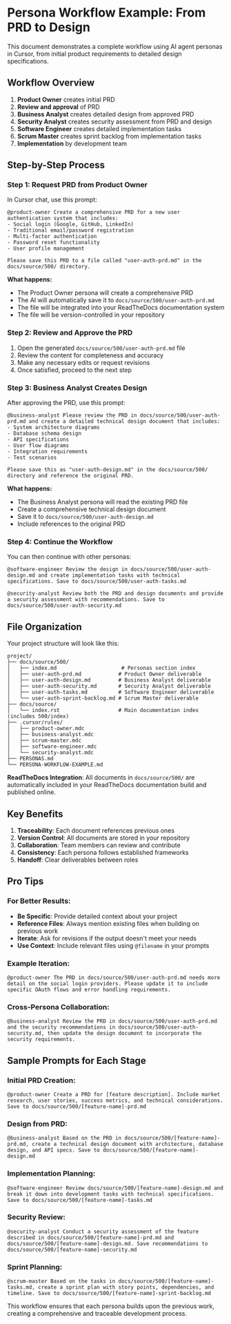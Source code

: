 # Persona Workflow Example: From PRD to Design

This document demonstrates a complete workflow using AI agent personas in Cursor, from initial product requirements to detailed design specifications.

## Workflow Overview

1. **Product Owner** creates initial PRD
2. **Review and approval** of PRD
3. **Business Analyst** creates detailed design from approved PRD
4. **Security Analyst** creates security assessment from PRD and design
5. **Software Engineer** creates detailed implementation tasks
6. **Scrum Master** creates sprint backlog from implementation tasks
7. **Implementation** by development team

## Step-by-Step Process

### Step 1: Request PRD from Product Owner

In Cursor chat, use this prompt:

```
@product-owner Create a comprehensive PRD for a new user authentication system that includes:
- Social login (Google, GitHub, LinkedIn)
- Traditional email/password registration
- Multi-factor authentication
- Password reset functionality
- User profile management

Please save this PRD to a file called "user-auth-prd.md" in the docs/source/500/ directory.
```

**What happens:**
- The Product Owner persona will create a comprehensive PRD
- The AI will automatically save it to `docs/source/500/user-auth-prd.md`
- The file will be integrated into your ReadTheDocs documentation system
- The file will be version-controlled in your repository

### Step 2: Review and Approve the PRD

1. Open the generated `docs/source/500/user-auth-prd.md` file
2. Review the content for completeness and accuracy
3. Make any necessary edits or request revisions
4. Once satisfied, proceed to the next step

### Step 3: Business Analyst Creates Design

After approving the PRD, use this prompt:

```
@business-analyst Please review the PRD in docs/source/500/user-auth-prd.md and create a detailed technical design document that includes:
- System architecture diagrams
- Database schema design
- API specifications
- User flow diagrams
- Integration requirements
- Test scenarios

Please save this as "user-auth-design.md" in the docs/source/500/ directory and reference the original PRD.
```

**What happens:**
- The Business Analyst persona will read the existing PRD file
- Create a comprehensive technical design document
- Save it to `docs/source/500/user-auth-design.md`
- Include references to the original PRD

### Step 4: Continue the Workflow

You can then continue with other personas:

```
@software-engineer Review the design in docs/source/500/user-auth-design.md and create implementation tasks with technical specifications. Save to docs/source/500/user-auth-tasks.md
```

```
@security-analyst Review both the PRD and design documents and provide a security assessment with recommendations. Save to docs/source/500/user-auth-security.md
```

## File Organization

Your project structure will look like this:

```
project/
├── docs/source/500/
│   ├── index.md                     # Personas section index
│   ├── user-auth-prd.md            # Product Owner deliverable
│   ├── user-auth-design.md         # Business Analyst deliverable
│   ├── user-auth-security.md       # Security Analyst deliverable
│   ├── user-auth-tasks.md          # Software Engineer deliverable
│   └── user-auth-sprint-backlog.md # Scrum Master deliverable
├── docs/source/
│   └── index.rst                   # Main documentation index (includes 500/index)
├── .cursor/rules/
│   ├── product-owner.mdc
│   ├── business-analyst.mdc
│   ├── scrum-master.mdc
│   ├── software-engineer.mdc
│   └── security-analyst.mdc
├── PERSONAS.md
└── PERSONA-WORKFLOW-EXAMPLE.md
```

**ReadTheDocs Integration**: All documents in `docs/source/500/` are automatically included in your ReadTheDocs documentation build and published online.

## Key Benefits

1. **Traceability**: Each document references previous ones
2. **Version Control**: All documents are stored in your repository
3. **Collaboration**: Team members can review and contribute
4. **Consistency**: Each persona follows established frameworks
5. **Handoff**: Clear deliverables between roles

## Pro Tips

### For Better Results:
- **Be Specific**: Provide detailed context about your project
- **Reference Files**: Always mention existing files when building on previous work
- **Iterate**: Ask for revisions if the output doesn't meet your needs
- **Use Context**: Include relevant files using `@filename` in your prompts

### Example Iteration:
```
@product-owner The PRD in docs/source/500/user-auth-prd.md needs more detail on the social login providers. Please update it to include specific OAuth flows and error handling requirements.
```

### Cross-Persona Collaboration:
```
@business-analyst Review the PRD in docs/source/500/user-auth-prd.md and the security recommendations in docs/source/500/user-auth-security.md, then update the design document to incorporate the security requirements.
```

## Sample Prompts for Each Stage

### Initial PRD Creation:
```
@product-owner Create a PRD for [feature description]. Include market research, user stories, success metrics, and technical considerations. Save to docs/source/500/[feature-name]-prd.md
```

### Design from PRD:
```
@business-analyst Based on the PRD in docs/source/500/[feature-name]-prd.md, create a technical design document with architecture, database design, and API specs. Save to docs/source/500/[feature-name]-design.md
```

### Implementation Planning:
```
@software-engineer Review docs/source/500/[feature-name]-design.md and break it down into development tasks with technical specifications. Save to docs/source/500/[feature-name]-tasks.md
```

### Security Review:
```
@security-analyst Conduct a security assessment of the feature described in docs/source/500/[feature-name]-prd.md and docs/source/500/[feature-name]-design.md. Save recommendations to docs/source/500/[feature-name]-security.md
```

### Sprint Planning:
```
@scrum-master Based on the tasks in docs/source/500/[feature-name]-tasks.md, create a sprint plan with story points, dependencies, and timeline. Save to docs/source/500/[feature-name]-sprint-backlog.md
```

This workflow ensures that each persona builds upon the previous work, creating a comprehensive and traceable development process.
